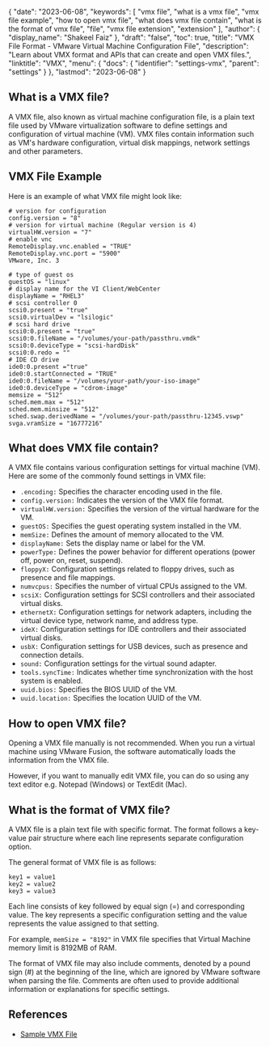 {
  "date": "2023-06-08",
  "keywords": [
    "vmx file",
    "what is a vmx file",
    "vmx file example",
    "how to open vmx file",
    "what does vmx file contain",
    "what is the format of vmx file",
    "file",
    "vmx file extension",
    "extension"
  ],
  "author": {
    "display_name": "Shakeel Faiz"
  },
  "draft": "false",
  "toc": true,
  "title": "VMX File Format - VMware Virtual Machine Configuration File",
  "description": "Learn about VMX format and APIs that can create and open VMX files.",
  "linktitle": "VMX",
  "menu": {
    "docs": {
      "identifier": "settings-vmx",
      "parent": "settings"
    }
  },
  "lastmod": "2023-06-08"
}

## What is a VMX file?

A VMX file, also known as virtual machine configuration file, is a plain text file used by VMware virtualization software to define settings and configuration of virtual machine (VM). VMX files contain information such as VM's hardware configuration, virtual disk mappings, network settings and other parameters.

## VMX File Example

Here is an example of what VMX file might look like:

```
# version for configuration
config.version = "8"
# version for virtual machine (Regular version is 4)
virtualHW.version = "7"
# enable vnc
RemoteDisplay.vnc.enabled = "TRUE"
RemoteDisplay.vnc.port = "5900"
VMware, Inc. 3

# type of guest os
guestOS = "linux"
# display name for the VI Client/WebCenter
displayName = "RHEL3"
# scsi controller 0
scsi0.present = "true"
scsi0.virtualDev = "lsilogic"
# scsi hard drive
scsi0:0.present = "true"
scsi0:0.fileName = "/volumes/your-path/passthru.vmdk"
scsi0:0.deviceType = "scsi-hardDisk"
scsi0:0.redo = ""
# IDE CD drive
ide0:0.present ="true"
ide0:0.startConnected = "TRUE"
ide0:0.fileName = "/volumes/your-path/your-iso-image"
ide0:0.deviceType = "cdrom-image"
memsize = "512"
sched.mem.max = "512"
sched.mem.minsize = "512"
sched.swap.derivedName = "/volumes/your-path/passthru-12345.vswp"
svga.vramSize = "16777216"
```

## What does VMX file contain?

A VMX file contains various configuration settings for virtual machine (VM). Here are some of the commonly found settings in VMX file:

- `.encoding:` Specifies the character encoding used in the file.
- `config.version:` Indicates the version of the VMX file format.
- `virtualHW.version:` Specifies the version of the virtual hardware for the VM.
- `guestOS:` Specifies the guest operating system installed in the VM.
- `memSize:` Defines the amount of memory allocated to the VM.
- `displayName:` Sets the display name or label for the VM.
- `powerType:` Defines the power behavior for different operations (power off, power on, reset, suspend).
- `floppyX:` Configuration settings related to floppy drives, such as presence and file mappings.
- `numvcpus:` Specifies the number of virtual CPUs assigned to the VM.
- `scsiX:` Configuration settings for SCSI controllers and their associated virtual disks.
- `ethernetX:` Configuration settings for network adapters, including the virtual device type, network name, and address type.
- `ideX:` Configuration settings for IDE controllers and their associated virtual disks.
- `usbX:` Configuration settings for USB devices, such as presence and connection details.
- `sound:` Configuration settings for the virtual sound adapter.
- `tools.syncTime:` Indicates whether time synchronization with the host system is enabled.
- `uuid.bios:` Specifies the BIOS UUID of the VM.
- `uuid.location:` Specifies the location UUID of the VM.

## How to open VMX file?

Opening a VMX file manually is not recommended. When you run a virtual machine using VMware Fusion, the software automatically loads the information from the VMX file.

However, if you want to manually edit VMX file, you can do so using any text editor e.g. Notepad (Windows) or TextEdit (Mac).

## What is the format of VMX file?

A VMX file is a plain text file with specific format. The format follows a key-value pair structure where each line represents separate configuration option.

The general format of VMX file is as follows:

```
key1 = value1
key2 = value2
key3 = value3
```

Each line consists of key followed by equal sign (=) and corresponding value. The key represents a specific configuration setting and the value represents the value assigned to that setting.

For example, `memSize = "8192"` in VMX file specifies that Virtual Machine memory limit is 8192MB of RAM.

The format of VMX file may also include comments, denoted by a pound sign (#) at the beginning of the line, which are ignored by VMware software when parsing the file. Comments are often used to provide additional information or explanations for specific settings.

## References
* [Sample VMX File](https://www.vmware.com/pdf/vsp_4_vmdirectpath_host.pdf)



